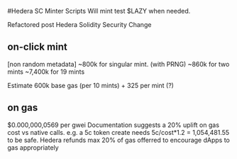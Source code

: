 #Hedera SC Minter Scripts
Will mint test $LAZY when needed.

Refactored post Hedera Solidity Security Change

## on-click mint
[non random metadata]
~800k for singular mint. (with PRNG)
~860k for two mints
~7,400k for 19 mints

Estimate 600k base gas (per 10 mints) + 325 per mint (?)

## on gas
$0.000,000,0569 per gwei
Documentation suggests a 20% uplift on gas cost vs native calls.
e.g. a 5c token create needs 5c/cost*1.2 = 1,054,481.55 to be safe. 
Hedera refunds max 20% of gas offerred to encourage dApps to gas appropriately
